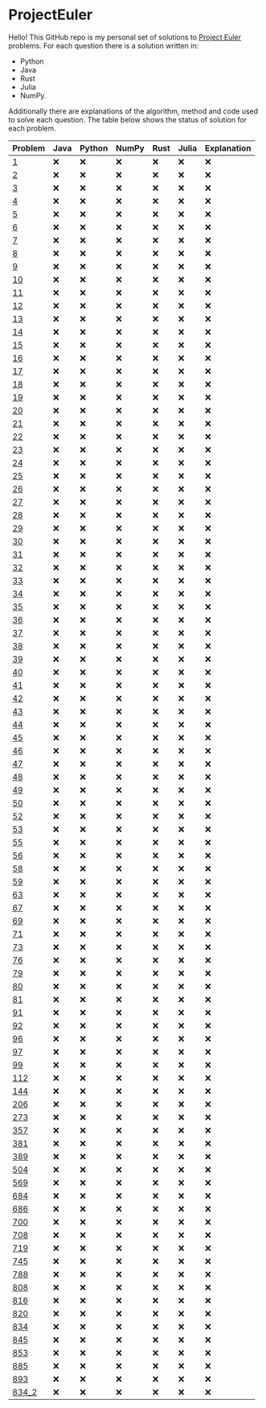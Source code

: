 # ProjectEuler
Hello! This GitHub repo is my personal set of solutions to
[Project Euler](https://projecteuler.net/) problems. For each question 
there is a solution written in:
* Python
* Java 
* Rust
* Julia 
* NumPy.

Additionally there are explanations of the algorithm, method and code 
used to solve each question. The table below shows the status of solution 
for each problem.

| Problem | Java | Python | NumPy | Rust | Julia | Explanation | 
|---------|------|--------|-------|------|-------|-------------|
|[1](https://github.com/bhcrane91/ProjectEuler/tree/main/problems/1)|❌|❌|❌|❌|❌|❌|
|[2](https://github.com/bhcrane91/ProjectEuler/tree/main/problems/2)|❌|❌|❌|❌|❌|❌|
|[3](https://github.com/bhcrane91/ProjectEuler/tree/main/problems/3)|❌|❌|❌|❌|❌|❌|
|[4](https://github.com/bhcrane91/ProjectEuler/tree/main/problems/4)|❌|❌|❌|❌|❌|❌|
|[5](https://github.com/bhcrane91/ProjectEuler/tree/main/problems/5)|❌|❌|❌|❌|❌|❌|
|[6](https://github.com/bhcrane91/ProjectEuler/tree/main/problems/6)|❌|❌|❌|❌|❌|❌|
|[7](https://github.com/bhcrane91/ProjectEuler/tree/main/problems/7)|❌|❌|❌|❌|❌|❌|
|[8](https://github.com/bhcrane91/ProjectEuler/tree/main/problems/8)|❌|❌|❌|❌|❌|❌|
|[9](https://github.com/bhcrane91/ProjectEuler/tree/main/problems/9)|❌|❌|❌|❌|❌|❌|
|[10](https://github.com/bhcrane91/ProjectEuler/tree/main/problems/10)|❌|❌|❌|❌|❌|❌|
|[11](https://github.com/bhcrane91/ProjectEuler/tree/main/problems/11)|❌|❌|❌|❌|❌|❌|
|[12](https://github.com/bhcrane91/ProjectEuler/tree/main/problems/12)|❌|❌|❌|❌|❌|❌|
|[13](https://github.com/bhcrane91/ProjectEuler/tree/main/problems/13)|❌|❌|❌|❌|❌|❌|
|[14](https://github.com/bhcrane91/ProjectEuler/tree/main/problems/14)|❌|❌|❌|❌|❌|❌|
|[15](https://github.com/bhcrane91/ProjectEuler/tree/main/problems/15)|❌|❌|❌|❌|❌|❌|
|[16](https://github.com/bhcrane91/ProjectEuler/tree/main/problems/16)|❌|❌|❌|❌|❌|❌|
|[17](https://github.com/bhcrane91/ProjectEuler/tree/main/problems/17)|❌|❌|❌|❌|❌|❌|
|[18](https://github.com/bhcrane91/ProjectEuler/tree/main/problems/18)|❌|❌|❌|❌|❌|❌|
|[19](https://github.com/bhcrane91/ProjectEuler/tree/main/problems/19)|❌|❌|❌|❌|❌|❌|
|[20](https://github.com/bhcrane91/ProjectEuler/tree/main/problems/20)|❌|❌|❌|❌|❌|❌|
|[21](https://github.com/bhcrane91/ProjectEuler/tree/main/problems/21)|❌|❌|❌|❌|❌|❌|
|[22](https://github.com/bhcrane91/ProjectEuler/tree/main/problems/22)|❌|❌|❌|❌|❌|❌|
|[23](https://github.com/bhcrane91/ProjectEuler/tree/main/problems/23)|❌|❌|❌|❌|❌|❌|
|[24](https://github.com/bhcrane91/ProjectEuler/tree/main/problems/24)|❌|❌|❌|❌|❌|❌|
|[25](https://github.com/bhcrane91/ProjectEuler/tree/main/problems/25)|❌|❌|❌|❌|❌|❌|
|[26](https://github.com/bhcrane91/ProjectEuler/tree/main/problems/26)|❌|❌|❌|❌|❌|❌|
|[27](https://github.com/bhcrane91/ProjectEuler/tree/main/problems/27)|❌|❌|❌|❌|❌|❌|
|[28](https://github.com/bhcrane91/ProjectEuler/tree/main/problems/28)|❌|❌|❌|❌|❌|❌|
|[29](https://github.com/bhcrane91/ProjectEuler/tree/main/problems/29)|❌|❌|❌|❌|❌|❌|
|[30](https://github.com/bhcrane91/ProjectEuler/tree/main/problems/30)|❌|❌|❌|❌|❌|❌|
|[31](https://github.com/bhcrane91/ProjectEuler/tree/main/problems/31)|❌|❌|❌|❌|❌|❌|
|[32](https://github.com/bhcrane91/ProjectEuler/tree/main/problems/32)|❌|❌|❌|❌|❌|❌|
|[33](https://github.com/bhcrane91/ProjectEuler/tree/main/problems/33)|❌|❌|❌|❌|❌|❌|
|[34](https://github.com/bhcrane91/ProjectEuler/tree/main/problems/34)|❌|❌|❌|❌|❌|❌|
|[35](https://github.com/bhcrane91/ProjectEuler/tree/main/problems/35)|❌|❌|❌|❌|❌|❌|
|[36](https://github.com/bhcrane91/ProjectEuler/tree/main/problems/36)|❌|❌|❌|❌|❌|❌|
|[37](https://github.com/bhcrane91/ProjectEuler/tree/main/problems/37)|❌|❌|❌|❌|❌|❌|
|[38](https://github.com/bhcrane91/ProjectEuler/tree/main/problems/38)|❌|❌|❌|❌|❌|❌|
|[39](https://github.com/bhcrane91/ProjectEuler/tree/main/problems/39)|❌|❌|❌|❌|❌|❌|
|[40](https://github.com/bhcrane91/ProjectEuler/tree/main/problems/40)|❌|❌|❌|❌|❌|❌|
|[41](https://github.com/bhcrane91/ProjectEuler/tree/main/problems/41)|❌|❌|❌|❌|❌|❌|
|[42](https://github.com/bhcrane91/ProjectEuler/tree/main/problems/42)|❌|❌|❌|❌|❌|❌|
|[43](https://github.com/bhcrane91/ProjectEuler/tree/main/problems/43)|❌|❌|❌|❌|❌|❌|
|[44](https://github.com/bhcrane91/ProjectEuler/tree/main/problems/44)|❌|❌|❌|❌|❌|❌|
|[45](https://github.com/bhcrane91/ProjectEuler/tree/main/problems/45)|❌|❌|❌|❌|❌|❌|
|[46](https://github.com/bhcrane91/ProjectEuler/tree/main/problems/46)|❌|❌|❌|❌|❌|❌|
|[47](https://github.com/bhcrane91/ProjectEuler/tree/main/problems/47)|❌|❌|❌|❌|❌|❌|
|[48](https://github.com/bhcrane91/ProjectEuler/tree/main/problems/48)|❌|❌|❌|❌|❌|❌|
|[49](https://github.com/bhcrane91/ProjectEuler/tree/main/problems/49)|❌|❌|❌|❌|❌|❌|
|[50](https://github.com/bhcrane91/ProjectEuler/tree/main/problems/50)|❌|❌|❌|❌|❌|❌|
|[52](https://github.com/bhcrane91/ProjectEuler/tree/main/problems/52)|❌|❌|❌|❌|❌|❌|
|[53](https://github.com/bhcrane91/ProjectEuler/tree/main/problems/53)|❌|❌|❌|❌|❌|❌|
|[55](https://github.com/bhcrane91/ProjectEuler/tree/main/problems/55)|❌|❌|❌|❌|❌|❌|
|[56](https://github.com/bhcrane91/ProjectEuler/tree/main/problems/56)|❌|❌|❌|❌|❌|❌|
|[58](https://github.com/bhcrane91/ProjectEuler/tree/main/problems/58)|❌|❌|❌|❌|❌|❌|
|[59](https://github.com/bhcrane91/ProjectEuler/tree/main/problems/59)|❌|❌|❌|❌|❌|❌|
|[63](https://github.com/bhcrane91/ProjectEuler/tree/main/problems/63)|❌|❌|❌|❌|❌|❌|
|[67](https://github.com/bhcrane91/ProjectEuler/tree/main/problems/67)|❌|❌|❌|❌|❌|❌|
|[69](https://github.com/bhcrane91/ProjectEuler/tree/main/problems/69)|❌|❌|❌|❌|❌|❌|
|[71](https://github.com/bhcrane91/ProjectEuler/tree/main/problems/71)|❌|❌|❌|❌|❌|❌|
|[73](https://github.com/bhcrane91/ProjectEuler/tree/main/problems/73)|❌|❌|❌|❌|❌|❌|
|[76](https://github.com/bhcrane91/ProjectEuler/tree/main/problems/76)|❌|❌|❌|❌|❌|❌|
|[79](https://github.com/bhcrane91/ProjectEuler/tree/main/problems/79)|❌|❌|❌|❌|❌|❌|
|[80](https://github.com/bhcrane91/ProjectEuler/tree/main/problems/80)|❌|❌|❌|❌|❌|❌|
|[81](https://github.com/bhcrane91/ProjectEuler/tree/main/problems/81)|❌|❌|❌|❌|❌|❌|
|[91](https://github.com/bhcrane91/ProjectEuler/tree/main/problems/91)|❌|❌|❌|❌|❌|❌|
|[92](https://github.com/bhcrane91/ProjectEuler/tree/main/problems/92)|❌|❌|❌|❌|❌|❌|
|[96](https://github.com/bhcrane91/ProjectEuler/tree/main/problems/96)|❌|❌|❌|❌|❌|❌|
|[97](https://github.com/bhcrane91/ProjectEuler/tree/main/problems/97)|❌|❌|❌|❌|❌|❌|
|[99](https://github.com/bhcrane91/ProjectEuler/tree/main/problems/99)|❌|❌|❌|❌|❌|❌|
|[112](https://github.com/bhcrane91/ProjectEuler/tree/main/problems/112)|❌|❌|❌|❌|❌|❌|
|[144](https://github.com/bhcrane91/ProjectEuler/tree/main/problems/144)|❌|❌|❌|❌|❌|❌|
|[206](https://github.com/bhcrane91/ProjectEuler/tree/main/problems/206)|❌|❌|❌|❌|❌|❌|
|[273](https://github.com/bhcrane91/ProjectEuler/tree/main/problems/273)|❌|❌|❌|❌|❌|❌|
|[357](https://github.com/bhcrane91/ProjectEuler/tree/main/problems/357)|❌|❌|❌|❌|❌|❌|
|[381](https://github.com/bhcrane91/ProjectEuler/tree/main/problems/381)|❌|❌|❌|❌|❌|❌|
|[389](https://github.com/bhcrane91/ProjectEuler/tree/main/problems/389)|❌|❌|❌|❌|❌|❌|
|[504](https://github.com/bhcrane91/ProjectEuler/tree/main/problems/504)|❌|❌|❌|❌|❌|❌|
|[569](https://github.com/bhcrane91/ProjectEuler/tree/main/problems/569)|❌|❌|❌|❌|❌|❌|
|[684](https://github.com/bhcrane91/ProjectEuler/tree/main/problems/684)|❌|❌|❌|❌|❌|❌|
|[686](https://github.com/bhcrane91/ProjectEuler/tree/main/problems/686)|❌|❌|❌|❌|❌|❌|
|[700](https://github.com/bhcrane91/ProjectEuler/tree/main/problems/700)|❌|❌|❌|❌|❌|❌|
|[708](https://github.com/bhcrane91/ProjectEuler/tree/main/problems/708)|❌|❌|❌|❌|❌|❌|
|[719](https://github.com/bhcrane91/ProjectEuler/tree/main/problems/719)|❌|❌|❌|❌|❌|❌|
|[745](https://github.com/bhcrane91/ProjectEuler/tree/main/problems/745)|❌|❌|❌|❌|❌|❌|
|[788](https://github.com/bhcrane91/ProjectEuler/tree/main/problems/788)|❌|❌|❌|❌|❌|❌|
|[808](https://github.com/bhcrane91/ProjectEuler/tree/main/problems/808)|❌|❌|❌|❌|❌|❌|
|[816](https://github.com/bhcrane91/ProjectEuler/tree/main/problems/816)|❌|❌|❌|❌|❌|❌|
|[820](https://github.com/bhcrane91/ProjectEuler/tree/main/problems/820)|❌|❌|❌|❌|❌|❌|
|[834](https://github.com/bhcrane91/ProjectEuler/tree/main/problems/834)|❌|❌|❌|❌|❌|❌|
|[845](https://github.com/bhcrane91/ProjectEuler/tree/main/problems/845)|❌|❌|❌|❌|❌|❌|
|[853](https://github.com/bhcrane91/ProjectEuler/tree/main/problems/853)|❌|❌|❌|❌|❌|❌|
|[885](https://github.com/bhcrane91/ProjectEuler/tree/main/problems/885)|❌|❌|❌|❌|❌|❌|
|[893](https://github.com/bhcrane91/ProjectEuler/tree/main/problems/893)|❌|❌|❌|❌|❌|❌|
|[834_2](https://github.com/bhcrane91/ProjectEuler/tree/main/problems/834_2)|❌|❌|❌|❌|❌|❌|


